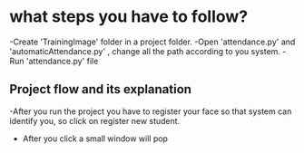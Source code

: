 # what steps you have to follow?
-Create 'TrainingImage' folder in a project folder.
-Open 'attendance.py' and 'automaticAttendance.py' , change all the path according to you system.
-Run 'attendance.py' file



## Project flow and its explanation

-After you run the project you have to register your face so that system can identify you, so click on register new student.
- After you click a small window will pop
